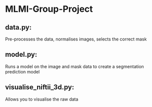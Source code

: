 # MLMI-Group-Project

## data.py:
  Pre-processes the data, normalises images, selects the correct mask

## model.py:
  Runs a model on the image and mask data to create a segmentation prediction model

## visualise_niftii_3d.py:
  Allows you to visualise the raw data
